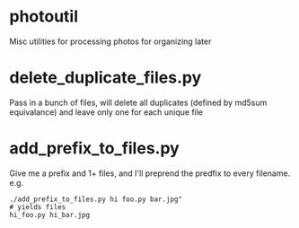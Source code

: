 # photoutil
Misc utilities for processing photos for organizing later

# delete_duplicate_files.py
Pass in a bunch of files, will delete all duplicates (defined by md5sum equivalance) and leave only one for each unique file

# add_prefix_to_files.py
Give me a prefix and 1+ files, and I'll preprend the predfix to every filename.
e.g.
```
./add_prefix_to_files.py hi foo.py bar.jpg"
# yields files
hi_foo.py hi_bar.jpg
```